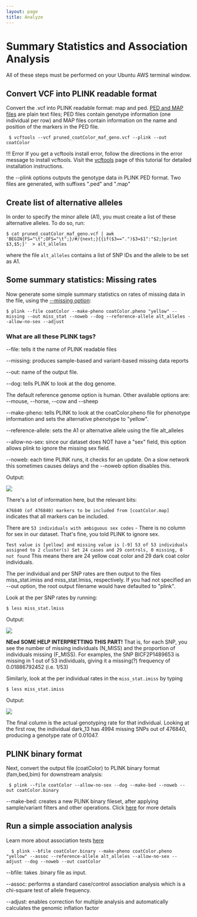 ```yaml
---
layout: page
title: Analyze
---
```


Summary Statistics and Association Analysis
===========================================

All of these steps must be performed on your Ubuntu AWS terminal window.

## Convert VCF into PLINK readable format

Convert the .vcf into PLINK readable format: map and ped. [PED and MAP files](http://zzz.bwh.harvard.edu/plink/data.shtml) are plain text files; PED files contain genotype information (one individual per row) and MAP files contain information on the name and position of the markers in the PED file.


```
 $ vcftools --vcf pruned_coatColor_maf_geno.vcf --plink --out coatColor

```

!!! Error
    If you get a vcftools install error, follow the directions in the error message to install vcftools. Visit the [vcftools](./vcftools_install.md) page of this tutorial for detailed installation instructions.

the --plink options outputs the genotype data in PLINK PED format. Two files are generated, with suffixes ".ped" and ".map"


## Create list of alternative alleles

In order to specify the minor allele (A1), you must create a list of these alternative alleles. To do so, run:

```
$ cat pruned_coatColor_maf_geno.vcf | awk 'BEGIN{FS="\t";OFS="\t";}/#/{next;}{{if($3==".")$3=$1":"$2;}print $3,$5;}'  > alt_alleles
```

where the file `alt_alleles` contains a list of SNP IDs and the allele to be set as A1.


## Some summary statistics: Missing rates

Now generate some simple summary statistics on rates of missing data in the file, using the [--missing option](http://www.cog-genomics.org/plink/1.9/basic_stats#missing):

```
$ plink --file coatColor --make-pheno coatColor.pheno "yellow" --missing --out miss_stat --noweb --dog --reference-allele alt_alleles --allow-no-sex --adjust
```

### What are all these PLINK tags?

--file: tells it the name of PLINK readable files

--missing: produces sample-based and variant-based missing data reports

--out: name of the output file.

--dog: tells PLINK to look at the dog genome.

The default reference genome option is human.
Other available options are: --mouse, --horse, --cow and --sheep		

--make-pheno: tells PLINK to look at the coatColor.pheno file for phenotype information and sets the alternative phenotype to "yellow".

--reference-allele: sets the A1 or alternative allele using the file alt_alleles

--allow-no-sex: since our dataset does NOT have a "sex" field, this option allows plink to ignore the missing sex field.

--noweb: each time PLINK runs, it checks for an update. On a slow network this sometimes causes delays and the --noweb option disables this.


Output:

![](images/Missing_Rates.png)


There's a lot of information here, but the relevant bits:

`476840 (of 476840) markers to be included from [coatColor.map]` indicates that all markers can be included.

 There are `53 individuals with ambiguous sex codes` - There is no column for sex in our dataset. That's fine, you told PLINK to ignore sex.


`Test value is [yellow] and missing value is [-9]
53 of 53 individuals assigned to 2 cluster(s)
Set 24 cases and 29 controls, 0 missing, 0 not found` This means there are 24 yellow coat color and 29 dark coat color individuals.

The per individual and per SNP rates are then output to the files miss_stat.imiss and miss_stat.lmiss, respectively. If you had not specified an --out option, the root output filename would have defaulted to "plink".

Look at the per SNP rates by running:

```
$ less miss_stat.lmiss
```

Output:

![](images/lmiss.png)


**NEed SOME HELP INTERPRETTING THIS PART!**
That is, for each SNP, you see the number of missing individuals (N_MISS) and the proportion of individuals missing (F_MISS).
For examples, the SNP BICF2P1489653 is missing in 1 out of 53 individuals, giving it a missing(?) frequency of 0.01886792452 (i.e. 1/53)


Similarly, look at the per individual rates in the `miss_stat.imiss` by typing

```
$ less miss_stat.imiss
```

Output:

![](images/imiss.png)

The final column is the actual genotyping rate for that individual. Looking at the first row, the individual dark_13 has 4994 missing SNPs out of 476840, producing a genotype rate of 0.01047.



## PLINK binary format

Next, convert the output file (coatColor) to PLINK binary format (fam,bed,bim) for downstream analysis:

```
 $ plink --file coatColor --allow-no-sex --dog --make-bed --noweb --out coatColor.binary

```

--make-bed: creates a new PLINK binary fileset, after applying sample/variant filters and other operations. Click [here](http://www.cog-genomics.org/plink/1.9/data) for more details




## Run a simple association analysis

Learn more about association tests [here](https://journals.plos.org/ploscompbiol/article?id=10.1371/journal.pcbi.1002822#s7)

```
  $ plink --bfile coatColor.binary --make-pheno coatColor.pheno "yellow" --assoc --reference-allele alt_alleles --allow-no-sex --adjust --dog --noweb --out coatColor
```

--bfile: takes .binary file as input.

--assoc: performs a standard case/control association analysis which is a chi-square test of allele frequency.

--adjust: enables correction for multiple analysis and automatically calculates the genomic inflation factor
